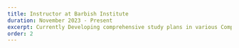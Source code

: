 ```yaml
---
title: Instructor at Barbish Institute
duration: November 2023 - Present
excerpt: Currently Developing comprehensive study plans in various Computer Science courses but mainly Machine Learning, Deep Learning,Advanced Algorithms. While also instructing students between the ages of 18 and 45 by utilizing real-world case studies and interactive classroom discussions, thereby fostering a dynamic learning environment. Moreover , I'm helping other peers in planning their courses and study plans by activley discussing , brainstorming and attending weekly meetings.
order: 2
---
```

